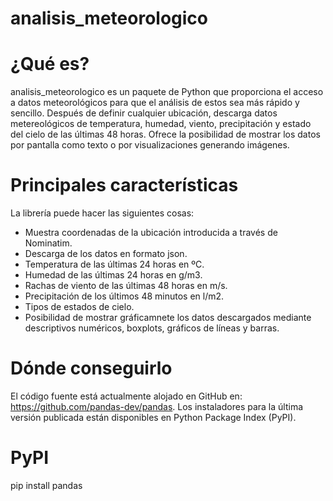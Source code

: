 # analisis_meteorologico

# ¿Qué es?
analisis_meteorologico es un paquete de Python que proporciona el acceso a datos meteorológicos para que el análisis de estos sea más rápido y sencillo. Después de definir cualquier ubicación, descarga datos metereológicos de temperatura, humedad, viento, precipitación y estado del cielo de las últimas 48 horas. Ofrece la posibilidad de mostrar los datos por pantalla como texto o por visualizaciones generando imágenes.     


# Principales características
La librería puede hacer las siguientes cosas:
* Muestra coordenadas de la ubicación introducida a través de Nominatim.
* Descarga de los datos en formato json.
* Temperatura de las últimas 24 horas en ºC.
* Humedad de las últimas 24 horas en g/m3.
* Rachas de viento de las últimas 48 horas en m/s.
* Precipitación de los últimos 48 minutos en l/m2.
* Tipos de estados de cielo.
* Posibilidad de mostrar gráficamnete los datos descargados mediante descriptivos numéricos, boxplots, gráficos de líneas y barras.

# Dónde conseguirlo
El código fuente está actualmente alojado en GitHub en: https://github.com/pandas-dev/pandas.
Los instaladores para la última versión publicada están disponibles en Python Package Index (PyPI).

# PyPI
pip install pandas


